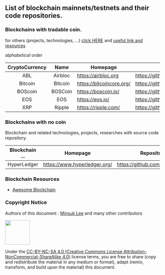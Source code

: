 ## List of blockchain mainnets/testnets and their code repositories.

### Blockchains with tradable coin. 

for others (projects, technologies, ...) [click HERE](#Blockchains-with-no-coin)
and [useful link and resources](#Blockchain-resources)

*alphabetical order*

| CryptoCurrency | Name | Homepage | Repository |
|:---:|:---:|---|---|
| ABL | Airbloc | https://airbloc.org | https://github.com/airbloc |
| Bitcoin | Bitcoin | https://bitcoincore.org/ | https://github.com/bitcoin/bitcoin/ |
| BOScoin | BOSCoin| https://boscoin.io/ | https://github.com/bosnet/ |
| EOS     | EOS | https://eos.io/ | https://github.com/EOSIO/ |
| XRP | Ripple | https://ripple.com/ | https://github.com/ripple |

### Blockchains with no coin

Blockchain and related technologies, projects, researches with source code repository.

| Blockchain ... | Homepage | Repository |
|:---:|---|---|
| HyperLedger | https://www.hyperledger.org/ | https://github.com/hyperledger |

### Blockchain Resources

* [Awesome Blockchain](https://github.com/igorbarinov/awesome-blockchain)

### Copyright Notice

Authors of this document : [Minsuk Lee](mailto:ykhl1itj@gmail.com) and many other contributors

<img src="https://mirrors.creativecommons.org/presskit/buttons/88x31/png/by-nc-sa.png" width="80px"></img> 

Under the [CC-BY-NC-SA 4.0 (Creative Commons License Attribution-NonCommercial-ShareAlike 4.0)](https://creativecommons.org/licenses/by-nc-sa/4.0/legalcode) license terms, you are free to share (copy and redistribute the material in any medium or format), adapt (remix, transform, and build upon the material) this document.
